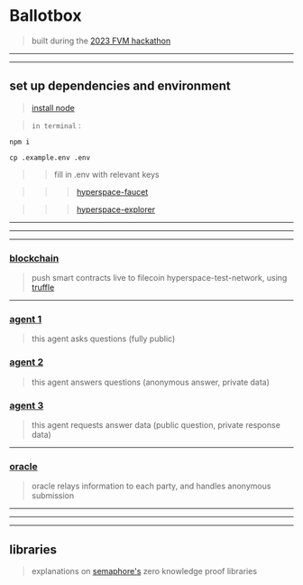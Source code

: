 # Ballotbox

> built during the [2023 FVM hackathon](https://spacewarp.fvm.dev/)

-----
-----

## set up dependencies and environment

> [install node](https://nodejs.org/en/download/package-manager/)

> `in terminal` : 

```
npm i
```

```
cp .example.env .env
```

> > fill in .env with relevant keys

> > > [hyperspace-faucet](https://hyperspace.yoga/#faucet) 

> > > [hyperspace-explorer](https://hyperspace.filfox.info/)

-----
-----
-----

### [blockchain](./blockchain/)

> push smart contracts live to filecoin hyperspace-test-network, using [truffle](https://trufflesuite.com/)

-----

### [agent 1](./agent1/)

> this agent asks questions (fully public)

### [agent 2](./agent2/)

> this agent answers questions (anonymous answer, private data)

### [agent 3](./agent3/)

> this agent requests answer data (public question, private response data)

-----

### [oracle](./oracle/)

> oracle relays information to each party, and handles anonymous submission

-----
-----
-----

## libraries

> explanations on [semaphore's](https://semaphore.appliedzkp.org/) zero knowledge proof libraries 
